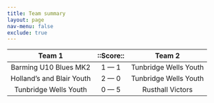 ```yaml
---
title: Team summary
layout: page
nav-menu: false
exclude: true
---
```




|           Team 1            |  ::Score::  |        Team 2         |
|:---------------------------:|:-----------:|:---------------------:|
|    Barming U10 Blues MK2    | 1 &mdash; 1 | Tunbridge Wells Youth |
| Holland’s and Blair Youth | 2 &mdash; 0 | Tunbridge Wells Youth |
|    Tunbridge Wells Youth    | 0 &mdash; 5 |   Rusthall Victors    |

 <br /><br /><br />